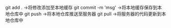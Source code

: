 git add . ->将修改添加至本地缓存
git commit -m 'msg' ->将本地缓存保存到本地仓库中
git push ->将本地仓库推送至服务器
git pull ->将服务器的代码更新到本地仓库中

